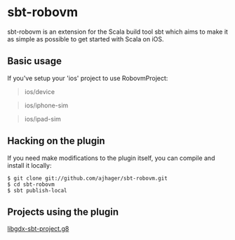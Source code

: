 sbt-robovm
==========

sbt-robovm is an extension for the Scala build tool sbt which aims to make it as simple as possible to get started with Scala on iOS.

## Basic usage

If you've setup your 'ios' project to use RobovmProject:

   > ios/device

   > ios/iphone-sim

   > ios/ipad-sim

## Hacking on the plugin

If you need make modifications to the plugin itself, you can compile
and install it locally:

    $ git clone git://github.com/ajhager/sbt-robovm.git
    $ cd sbt-robovm
    $ sbt publish-local

## Projects using the plugin

[libgdx-sbt-project.g8](https://github.com/ajhager/libgdx-sbt-project.g8)

